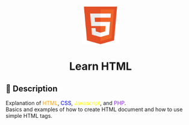 <p align="center"> 
  <img src="img/HTML5_icon.png" alt="HTML5 Logo" width="100px">
</p>
<h1 align="center"> Learn HTML </h1>

## 📝 Description
Explanation of <span style="color:orange;">HTML</span>, 
<span style="color:blue;">CSS</span>, <span style="color:yellow;">Javascript</span>, 
and <span style="color:blueviolet;">PHP</span>.
<br>Basics and examples of how to create HTML document and how to use simple HTML tags.